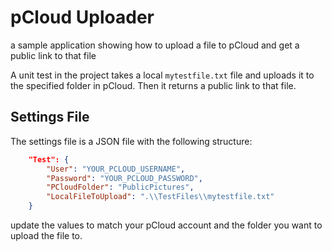 # pCloud Uploader
a sample application showing how to upload a file to pCloud and get a public link to that file

A unit test in the project takes a local `mytestfile.txt` file and uploads it to the specified folder in pCloud. Then it returns a public link to that file.

## Settings File

The settings file is a JSON file with the following structure:

```json
    "Test": {
        "User": "YOUR_PCLOUD_USERNAME",
        "Password": "YOUR_PCLOUD_PASSWORD",
        "PCloudFolder": "PublicPictures",
        "LocalFileToUpload": ".\\TestFiles\\mytestfile.txt"
    }
```

update the values to match your pCloud account and the folder you want to upload the file to.